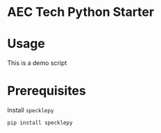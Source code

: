 # AEC Tech Python Starter

# Usage

This is a demo script 

# Prerequisites

Install `specklepy`

```
pip install specklepy
```

